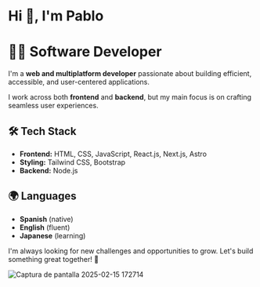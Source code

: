 # Hi 👋, I'm Pablo


# 👨‍💻 Software Developer

I'm a **web and multiplatform developer** passionate about building efficient, accessible, and user-centered applications.  

I work across both **frontend** and **backend**, but my main focus is on crafting seamless user experiences.  

## 🛠️ Tech Stack  
- **Frontend:** HTML, CSS, JavaScript, React.js, Next.js, Astro  
- **Styling:** Tailwind CSS, Bootstrap  
- **Backend:** Node.js  

## 🌍 Languages  
- **Spanish** (native)  
- **English** (fluent)  
- **Japanese** (learning)  

I'm always looking for new challenges and opportunities to grow. Let's build something great together! 🚀  

![Captura de pantalla 2025-02-15 172714](https://github.com/user-attachments/assets/073c860a-7f40-416c-9a72-38a171594d8b)
